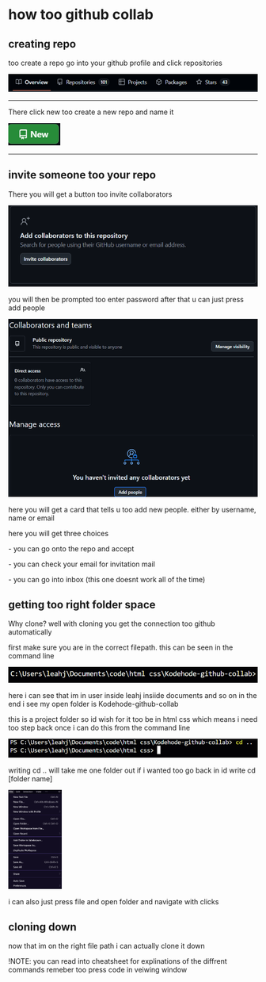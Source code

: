 # how too github collab

## creating repo
<p>too create a repo go into your github profile and click repositories</p>
<img src="./images/readme/header.png">
<hr>

<p>There click new too create a new repo and name it</p>
<img src="./images/readme/newbtn.png">
<hr>

## invite someone too your repo

<p>There you will get a button too invite collaborators</p>
<img src="./images/readme/cardColl.png">
<p>you will then be prompted too enter password after that u can just press add people</p>
<img src="./images/readme/collabscreen.png">
<p>here you will get a card that tells u too add new people. either by username, name or email</p>

<p>here you will get three choices</p>
<p>- you can go onto the repo and accept</p>
<p>- you can check your email for invitation mail</p>
<p>- you can go into inbox (this one doesnt work all of the time)</p>


## getting too right folder space

<p>Why clone? well with cloning you get the connection too github automatically</p>
<p>first make sure you are in the correct filepath. this can be seen in the command line</p>
<img src="./images/readme/comandline.png">
<p>here i can see that im in user inside leahj insiide documents and so on in the end i see my open folder is Kodehode-github-collab</p>
<p>this is a project folder so id wish for it too be in html css which means i need too step back once i can do this from the command line</p>
<img src="./images/readme/cd.png">
<p>writing cd .. will take me one folder out if i wanted too go back in id write cd [folder name]</p>
<img src="./images/readme/file.png" height="200">
<p>i can also just press file and open folder and navigate with clicks</p>

## cloning down

<p>now that im on the right file path i can actually clone it down<p>
<p>!NOTE: you can read into cheatsheet for explinations of the diffrent commands remeber too press code in veiwing window</p>